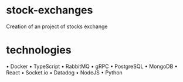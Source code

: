 # stock-exchanges
Creation of an project of stocks exchange


# technologies
• Docker
• TypeScript
• RabbitMQ
• gRPC
• PostgreSQL
• MongoDB
• React
• Socket.io
• Datadog
• NodeJS
• Python
